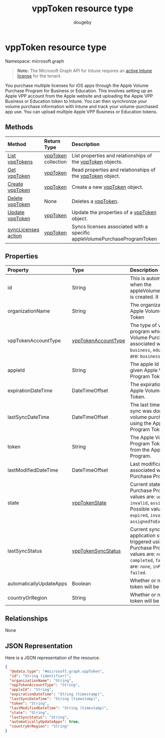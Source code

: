 ﻿---
title: "vppToken resource type"
description: "You purchase multiple licenses for iOS apps through the Apple Volume Purchase Program for Business or Education. This involves setting up an Apple VPP account from the Apple website and uploading the Apple VPP Business or Education token to Intune. You can then synchronize your volume purchase information with Intune and track your volume-purchased app use. You can upload multiple Apple VPP Business or Education tokens."
author: "dougeby"
localization_priority: Normal
ms.prod: "intune"
doc_type: resourcePageType
---

# vppToken resource type

Namespace: microsoft.graph

> **Note:** The Microsoft Graph API for Intune requires an [active Intune license](https://go.microsoft.com/fwlink/?linkid=839381) for the tenant.

You purchase multiple licenses for iOS apps through the Apple Volume Purchase Program for Business or Education. This involves setting up an Apple VPP account from the Apple website and uploading the Apple VPP Business or Education token to Intune. You can then synchronize your volume purchase information with Intune and track your volume-purchased app use. You can upload multiple Apple VPP Business or Education tokens.

## Methods

| Method                                                                   | Return Type                                                       | Description                                                                                              |
| :----------------------------------------------------------------------- | :---------------------------------------------------------------- | :------------------------------------------------------------------------------------------------------- |
| [List vppTokens](../api/intune-onboarding-vpptoken-list.md)              | [vppToken](../resources/intune-onboarding-vpptoken.md) collection | List properties and relationships of the [vppToken](../resources/intune-onboarding-vpptoken.md) objects. |
| [Get vppToken](../api/intune-onboarding-vpptoken-get.md)                 | [vppToken](../resources/intune-onboarding-vpptoken.md)            | Read properties and relationships of the [vppToken](../resources/intune-onboarding-vpptoken.md) object.  |
| [Create vppToken](../api/intune-onboarding-vpptoken-create.md)           | [vppToken](../resources/intune-onboarding-vpptoken.md)            | Create a new [vppToken](../resources/intune-onboarding-vpptoken.md) object.                              |
| [Delete vppToken](../api/intune-onboarding-vpptoken-delete.md)           | None                                                              | Deletes a [vppToken](../resources/intune-onboarding-vpptoken.md).                                        |
| [Update vppToken](../api/intune-onboarding-vpptoken-update.md)           | [vppToken](../resources/intune-onboarding-vpptoken.md)            | Update the properties of a [vppToken](../resources/intune-onboarding-vpptoken.md) object.                |
| [syncLicenses action](../api/intune-onboarding-vpptoken-synclicenses.md) | [vppToken](../resources/intune-onboarding-vpptoken.md)            | Syncs licenses associated with a specific appleVolumePurchaseProgramToken                                |

## Properties

| Property                | Type                                                                       | Description                                                                                                                                                                                                                                             |
| :---------------------- | :------------------------------------------------------------------------- | :------------------------------------------------------------------------------------------------------------------------------------------------------------------------------------------------------------------------------------------------------ |
| id                      | String                                                                     | This is automatically generated when the appleVolumePurchaseProgramToken is created. It is the Key of the entity.                                                                                                                                       |
| organizationName        | String                                                                     | The organization associated with the Apple Volume Purchase Program Token                                                                                                                                                                                |
| vppTokenAccountType     | [vppTokenAccountType](../resources/intune-shared-vpptokenaccounttype.md)   | The type of volume purchase program which the given Apple Volume Purchase Program Token is associated with. Possible values are: `business`, `education`. Possible values are: `business`, `education`.                                                 |
| appleId                 | String                                                                     | The apple Id associated with the given Apple Volume Purchase Program Token.                                                                                                                                                                             |
| expirationDateTime      | DateTimeOffset                                                             | The expiration date time of the Apple Volume Purchase Program Token.                                                                                                                                                                                    |
| lastSyncDateTime        | DateTimeOffset                                                             | The last time when an application sync was done with the Apple volume purchase program service using the Apple Volume Purchase Program Token.                                                                                                           |
| token                   | String                                                                     | The Apple Volume Purchase Program Token string downloaded from the Apple Volume Purchase Program.                                                                                                                                                       |
| lastModifiedDateTime    | DateTimeOffset                                                             | Last modification date time associated with the Apple Volume Purchase Program Token.                                                                                                                                                                    |
| state                   | [vppTokenState](../resources/intune-onboarding-vpptokenstate.md)           | Current state of the Apple Volume Purchase Program Token. Possible values are: `unknown`, `valid`, `expired`, `invalid`, `assignedToExternalMDM`. Possible values are: `unknown`, `valid`, `expired`, `invalid`, `assignedToExternalMDM`.               |
| lastSyncStatus          | [vppTokenSyncStatus](../resources/intune-onboarding-vpptokensyncstatus.md) | Current sync status of the last application sync which was triggered using the Apple Volume Purchase Program Token. Possible values are: `none`, `inProgress`, `completed`, `failed`. Possible values are: `none`, `inProgress`, `completed`, `failed`. |
| automaticallyUpdateApps | Boolean                                                                    | Whether or not apps for the VPP token will be automatically updated.                                                                                                                                                                                    |
| countryOrRegion         | String                                                                     | Whether or not apps for the VPP token will be automatically updated.                                                                                                                                                                                    |

## Relationships

None

## JSON Representation

Here is a JSON representation of the resource.

<!-- {
  "blockType": "resource",
  "keyProperty": "id",
  "@odata.type": "microsoft.graph.vppToken"
}
-->

```json
{
  "@odata.type": "#microsoft.graph.vppToken",
  "id": "String (identifier)",
  "organizationName": "String",
  "vppTokenAccountType": "String",
  "appleId": "String",
  "expirationDateTime": "String (timestamp)",
  "lastSyncDateTime": "String (timestamp)",
  "token": "String",
  "lastModifiedDateTime": "String (timestamp)",
  "state": "String",
  "lastSyncStatus": "String",
  "automaticallyUpdateApps": true,
  "countryOrRegion": "String"
}
```
